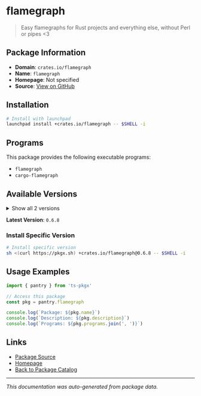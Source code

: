 # flamegraph

> Easy flamegraphs for Rust projects and everything else, without Perl or pipes <3

## Package Information

- **Domain**: `crates.io/flamegraph`
- **Name**: `flamegraph`
- **Homepage**: Not specified
- **Source**: [View on GitHub](https://github.com/pkgxdev/pantry/tree/main/projects/crates.io/flamegraph/package.yml)

## Installation

```bash
# Install with launchpad
launchpad install +crates.io/flamegraph -- $SHELL -i
```

## Programs

This package provides the following executable programs:

- `flamegraph`
- `cargo-flamegraph`

## Available Versions

<details>
<summary>Show all 2 versions</summary>

- `0.6.8`, `0.6.7`

</details>

**Latest Version**: `0.6.8`

### Install Specific Version

```bash
# Install specific version
sh <(curl https://pkgx.sh) +crates.io/flamegraph@0.6.8 -- $SHELL -i
```

## Usage Examples

```typescript
import { pantry } from 'ts-pkgx'

// Access this package
const pkg = pantry.flamegraph

console.log(`Package: ${pkg.name}`)
console.log(`Description: ${pkg.description}`)
console.log(`Programs: ${pkg.programs.join(', ')}`)
```

## Links

- [Package Source](https://github.com/pkgxdev/pantry/tree/main/projects/crates.io/flamegraph/package.yml)
- [Homepage](#)
- [Back to Package Catalog](../package-catalog.md)

---

*This documentation was auto-generated from package data.*
